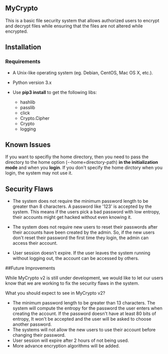 ## MyCrypto
This is a basic file security system that allows authorized users to encrypt and decrypt files while ensuring that the files are not altered while encrypted. 

## Installation
### Requirements

* A Unix-like operating system (eg. Debian, CentOS, Mac OS X, etc.).

* Python version 3.x
* Use **pip3 install** to get the following libs:
	* hashlib
	* passlib
	* click
	* Crypto.Cipher
	* Crypto
	* logging

  

## Known Issues
If you want to specifiy the home directory, then you need to pass the directory to the home option (--home=directory-path) **in the initialization mode** and when you **login**. If you don't specify the home dirctory when you login, the system may not use it. 

## Security Flaws
* The system does not require the minimum password length to be greater than 8 characters. A password like '123' is accepted by the system. This means if the users pick a bad password with low entropy, their accounts might get hacked without even knowing it. 

* The system does not require new users to reset their passwords after their accounts have been created by the admin. 
So, if the new users don't reset their password the first time they login, the admin can access their account.

* User session doesn't expire. If the user leaves the system running without logging out, the account can be accessed by others.     

##Future Improvements 
   
While MyCrypto v2 is still under development, we would like to let our users know that we are working to fix the security flaws in the system.
  
  What you should expect to see in MyCrypto v2?
  
  * The minimum password length to be greater than 13 characters. The system will compute the entropy for the password the user enters when creating the account. If the password doesn't have at least 80 bits of entropy, It won't be accepted and the user will be asked to choose another password.
  * The systems will not allow the new users to use their account before changing their password. 
  *  User session will expire after 2 hours of not being used.
  *  More advance encryption algorithms will be added. 
  

